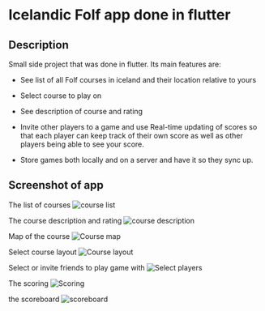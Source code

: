 # Icelandic Folf app done in flutter

## Description
Small side project that was done in flutter. Its main features are:

* See list of all Folf courses in iceland and their location relative to yours

* Select course to play on

* See description of course and rating

* Invite other players to a game and use Real-time updating of scores so that each player can keep track of their own score as well as other players being able to see your score.

* Store games both locally and on a server and have it so they sync up.

## Screenshot of app
The list of courses
![course list](myndir/course_list.png?raw=true "course list")

The course description and rating
![course description](myndir/course_info.png?raw=true "course description")

Map of the course
![Course map](myndir/yfirlistkort.png?raw=true "Course map")

Select course layout
![Course layout](myndir/veldu_braut.png?raw=true "Select course layout")

Select or invite friends to play game with
![Select players](myndir/select_players.png?raw=true "Select players")

The scoring
![Scoring](myndir/scores.png?raw=true "Scoring")

the scoreboard
![scoreboard](myndir/scoreboard.png?raw=true "scoreboard")
